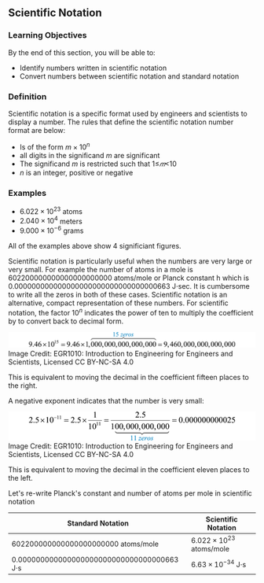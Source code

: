 ## Scientific Notation

### Learning Objectives

By the end of this section, you will be able to:

 * Identify numbers written in scientific notation
 * Convert numbers between scientific notation and standard notation

 ### Definition

 Scientific notation is a specific format used by engineers and scientists to display a number. The rules that define the scientific notation number format are below:

 * Is of the form $m \times 10^{n}$
 * all digits in the significand $m$ are significant
 * The significand $m$ is restricted such that 1≤$𝑚$<10
 * $n$ is an integer, positive or negative

### Examples

 * $6.022 \times 10^{23}$  atoms
 * $2.040 \times 10^{4}$  meters
 * $9.000 \times 10^{−6}$  grams

All of the examples above show 4 significiant figures.

Scientific notation is particularly useful when the numbers are very large or very small. For example the number of atoms in a mole is 602200000000000000000000 atoms/mole or Planck constant h which is 0.000000000000000000000000000000000663 J⋅sec. It is cumbersome to write all the zeros in both of these cases. Scientific notation is an alternative, compact representation of these numbers. For scientific notation, the factor  $10^n$ indicates the power of ten to multiply the coefficient by to convert back to decimal form.

![number_with_15_zeros_sci_notation](images/number_with_15_zeros_sci_notation.png)
Image Credit: EGR1010: Introduction to Engineering for Engineers and Scientists, Licensed CC BY-NC-SA 4.0

This is equivalent to moving the decimal in the coefficient fifteen places to the right.

A negative exponent indicates that the number is very small:

![number_with_11_zeros_sci_notation](images/number_with_11_zeros_sci_notation.png)
Image Credit: EGR1010: Introduction to Engineering for Engineers and Scientists, Licensed CC BY-NC-SA 4.0

This is equivalent to moving the decimal in the coefficient eleven places to the left.

Let's re-write Planck's constant and number of atoms per mole in scientific notation

| Standard Notation | Scientific Notation |
| --- | --- |
| 602200000000000000000000 atoms/mole | $6.022 \times 10^{23}$ atoms/mole |
| 0.000000000000000000000000000000000663 J⋅s | $6.63 \times 10^{-34}$ J⋅s |

